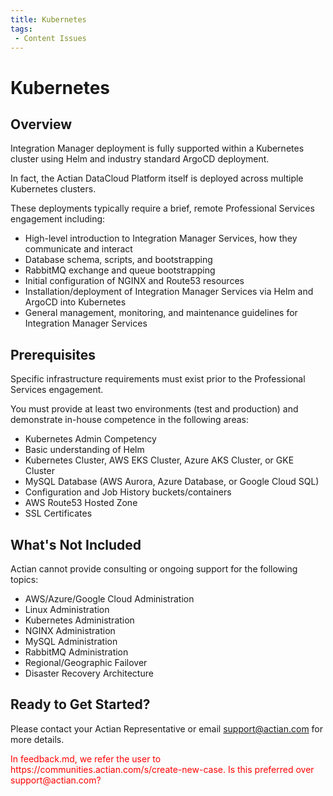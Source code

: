 ```yaml
---
title: Kubernetes
tags:
 - Content Issues
---
```


# Kubernetes

## Overview

Integration Manager deployment is fully supported within a Kubernetes cluster using Helm and industry standard ArgoCD deployment.

In fact, the Actian DataCloud Platform itself is deployed across multiple Kubernetes clusters.

These deployments typically require a brief, remote Professional Services engagement including:
* High-level introduction to Integration Manager Services, how they communicate and interact
* Database schema, scripts, and bootstrapping
* RabbitMQ exchange and queue bootstrapping
* Initial configuration of NGINX and Route53 resources
* Installation/deployment of Integration Manager Services via Helm  and ArgoCD into Kubernetes
* General management, monitoring, and maintenance guidelines for Integration Manager Services


## Prerequisites

Specific infrastructure requirements must exist prior to the Professional Services engagement.

You must provide at least two environments (test and production) and demonstrate in-house competence in the following areas:
* Kubernetes Admin Competency
* Basic understanding of Helm
* Kubernetes Cluster, AWS EKS Cluster, Azure AKS Cluster, or GKE Cluster
* MySQL Database (AWS Aurora, Azure Database, or Google Cloud SQL)
* Configuration and Job History buckets/containers
* AWS Route53 Hosted Zone
* SSL Certificates

## What's Not Included

Actian cannot provide consulting or ongoing support for the following topics:

* AWS/Azure/Google Cloud Administration
* Linux Administration
* Kubernetes Administration
* NGINX Administration
* MySQL Administration
* RabbitMQ Administration
* Regional/Geographic Failover
* Disaster Recovery Architecture

## Ready to Get Started?

Please contact your Actian Representative or email support@actian.com for more details.

<font color="red">
In feedback.md, we refer the user to https://communities.actian.com/s/create-new-case. Is this preferred over support@actian.com?
</font>